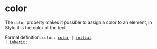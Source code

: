 # color 

The `color` property makes it possible to assign a color to an element, in Stylo it is the color of the text.

Formal definition: <code>color: [color](/stylo/documentation/css#css-property-values-color) | [initial](/stylo/documentation/css#css-property-values-initial) | [inherit](/stylo/documentation/css#css-property-values-inherit);</code>
